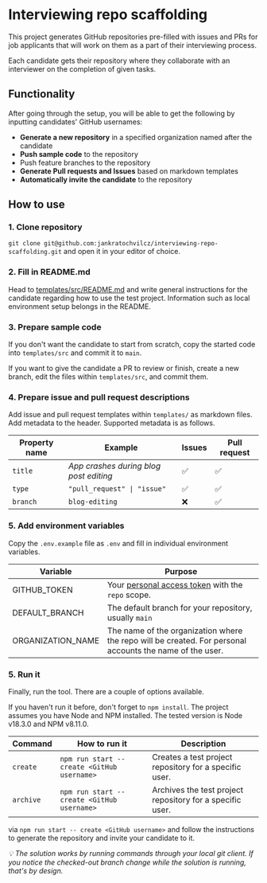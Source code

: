 # Interviewing repo scaffolding

This project generates GitHub repositories pre-filled with issues and PRs for job applicants that will work on them as a part of their interviewing process.

Each candidate gets their repository where they collaborate with an interviewer on the completion of given tasks.

## Functionality

After going through the setup, you will be able to get the following by inputting candidates' GitHub usernames:

- **Generate a new repository** in a specified organization named after the candidate
- **Push sample code** to the repository
- Push feature branches to the repository
- **Generate Pull requests and Issues** based on markdown templates
- **Automatically invite the candidate** to the repository

## How to use

### 1. Clone repository

`git clone git@github.com:jankratochvilcz/interviewing-repo-scaffolding.git` and open it in your editor of choice.

### 2. Fill in README.md

Head to [templates/src/README.md](templates/src/README.md) and write general instructions for the candidate regarding how to use the test project. Information such as local environment setup belongs in the README.

### 3. Prepare sample code

If you don't want the candidate to start from scratch, copy the started code into `templates/src` and commit it to `main`.

If you want to give the candidate a PR to review or finish, create a new branch, edit the files within `templates/src`, and commit them.

### 4. Prepare issue and pull request descriptions

Add issue and pull request templates within `templates/` as markdown files. Add metadata to the header. Supported metadata is as follows.

| Property name | Example                                | Issues | Pull request |
| ------------- | -------------------------------------- | ------ | ------------ |
| `title`       | _App crashes during blog post editing_ | ✅     | ✅           |
| `type`        | `"pull_request" \| "issue"`            | ✅     | ✅           |
| `branch`      | `blog-editing`                         | ❌     | ✅           |

### 5. Add environment variables

Copy the `.env.example` file as `.env` and fill in individual environment variables.

| Variable          | Purpose                                                                                                                                                              |
| ----------------- | -------------------------------------------------------------------------------------------------------------------------------------------------------------------- |
| GITHUB_TOKEN      | Your [personal access token](https://docs.github.com/en/authentication/keeping-your-account-and-data-secure/creating-a-personal-access-token) with the `repo` scope. |
| DEFAULT_BRANCH    | The default branch for your repository, usually `main`                                                                                                               |
| ORGANIZATION_NAME | The name of the organization where the repo will be created. For personal accounts the name of the user.                                                             |

### 5. Run it

Finally, run the tool. There are a couple of options available.

If you haven't run it before, don't forget to `npm install`. The project assumes you have Node and NPM installed. The tested version is Node v18.3.0 and NPM v8.11.0.

|Command|How to run it|Description|
|-|-|-|
|`create`|`npm run start -- create <GitHub username>`|Creates a test project repository for a specific user.|
|`archive`|`npm run start -- create <GitHub username>`|Archives the test project repository for a specific user.|


 via `npm run start -- create <GitHub username>` and follow the instructions to generate the repository and invite your candidate to it.

_💡 The solution works by running commands through your local git client. If you notice the checked-out branch change while the solution is running, that's by design._
